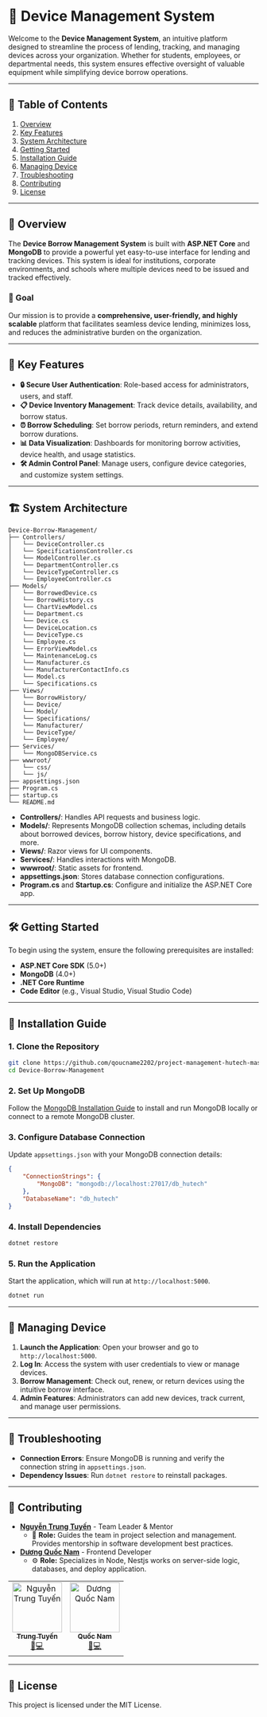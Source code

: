# 📱 **Device Management System**

Welcome to the **Device Management System**, an intuitive platform designed to streamline the process of lending, tracking, and managing devices across your organization. Whether for students, employees, or departmental needs, this system ensures effective oversight of valuable equipment while simplifying device borrow operations.

---

## 📜 Table of Contents

1. [Overview](#-overview)
2. [Key Features](#-key-features)
3. [System Architecture](#-system-architecture)
4. [Getting Started](#-getting-started)
5. [Installation Guide](#-installation-guide)
6. [Managing Device](#-managing-device)
7. [Troubleshooting](#-troubleshooting)
8. [Contributing](#-contributing)
9. [License](#-license)

---

## 📘 Overview

The **Device Borrow Management System** is built with **ASP.NET Core** and **MongoDB** to provide a powerful yet easy-to-use interface for lending and tracking devices. This system is ideal for institutions, corporate environments, and schools where multiple devices need to be issued and tracked effectively.

### 🎯 Goal

Our mission is to provide a **comprehensive, user-friendly, and highly scalable** platform that facilitates seamless device lending, minimizes loss, and reduces the administrative burden on the organization.

---

## 🚀 Key Features

- **🔒 Secure User Authentication**: Role-based access for administrators, users, and staff.
- **📋 Device Inventory Management**: Track device details, availability, and borrow status.
- **⏰ Borrow Scheduling**: Set borrow periods, return reminders, and extend borrow durations.
- **📊 Data Visualization**: Dashboards for monitoring borrow activities, device health, and usage statistics.
- **🛠️ Admin Control Panel**: Manage users, configure device categories, and customize system settings.

---

## 🏗️ System Architecture

```plaintext
Device-Borrow-Management/
├── Controllers/
│   └── DeviceController.cs
│   └── SpecificationsController.cs
│   └── ModelController.cs
│   └── DepartmentController.cs
│   └── DeviceTypeController.cs
│   └── EmployeeController.cs
├── Models/
│   └── BorrowedDevice.cs
│   └── BorrowHistory.cs
│   └── ChartViewModel.cs
│   └── Department.cs
│   └── Device.cs
│   └── DeviceLocation.cs
│   └── DeviceType.cs
│   └── Employee.cs
│   └── ErrorViewModel.cs
│   └── MaintenanceLog.cs
│   └── Manufacturer.cs
│   └── ManufacturerContactInfo.cs
│   └── Model.cs
│   └── Specifications.cs
├── Views/
│   └── BorrowHistory/
│   └── Device/
│   └── Model/
│   └── Specifications/
│   └── Manufacturer/
│   └── DeviceType/
│   └── Employee/
├── Services/
│   └── MongoDBService.cs
├── wwwroot/
│   └── css/
│   └── js/
├── appsettings.json
├── Program.cs
├── startup.cs
└── README.md
```

- **Controllers/**: Handles API requests and business logic.
- **Models/**: Represents MongoDB collection schemas, including details about borrowed devices, borrow history, device specifications, and more.
- **Views/**: Razor views for UI components.
- **Services/**: Handles interactions with MongoDB.
- **wwwroot/**: Static assets for frontend.
- **appsettings.json**: Stores database connection configurations.
- **Program.cs** and **Startup.cs**: Configure and initialize the ASP.NET Core app.

---

## 🛠️ Getting Started

To begin using the system, ensure the following prerequisites are installed:

- **ASP.NET Core SDK** (5.0+)
- **MongoDB** (4.0+)
- **.NET Core Runtime**
- **Code Editor** (e.g., Visual Studio, Visual Studio Code)

---

## 📝 Installation Guide

### 1. Clone the Repository

```bash
git clone https://github.com/qoucname2202/project-management-hutech-master.git
cd Device-Borrow-Management
```

### 2. Set Up MongoDB

Follow the [MongoDB Installation Guide](https://docs.mongodb.com/manual/installation/) to install and run MongoDB locally or connect to a remote MongoDB cluster.

### 3. Configure Database Connection

Update `appsettings.json` with your MongoDB connection details:

```json
{
	"ConnectionStrings": {
		"MongoDB": "mongodb://localhost:27017/db_hutech"
	},
	"DatabaseName": "db_hutech"
}
```

### 4. Install Dependencies

```bash
dotnet restore
```

### 5. Run the Application

Start the application, which will run at `http://localhost:5000`.

```bash
dotnet run
```

---

## 📡 Managing Device

1. **Launch the Application**: Open your browser and go to `http://localhost:5000`.
2. **Log In**: Access the system with user credentials to view or manage devices.
3. **Borrow Management**: Check out, renew, or return devices using the intuitive borrow interface.
4. **Admin Features**: Administrators can add new devices, track current, and manage user permissions.

---

## 🐞 Troubleshooting

- **Connection Errors**: Ensure MongoDB is running and verify the connection string in `appsettings.json`.
- **Dependency Issues**: Run `dotnet restore` to reinstall packages.

---

## 🤝 Contributing

- **[Nguyễn Trung Tuyến](https://github.com/tuyennt12)** - Team Leader & Mentor
  - 📖 **Role:** Guides the team in project selection and management. Provides mentorship in software development best practices.
- **[Dương Quốc Nam](https://github.com/qoucname2202)** - Frontend Developer
  - ⚙️ **Role:** Specializes in Node, Nestjs works on server-side logic, databases, and deploy application.

<table align="center">
  <tbody>
    <tr>
      <td align="center"><a href="https://github.com/tuyennt12"><img src="https://avatars.githubusercontent.com/tuyennt12" width="100px;" alt="Nguyễn Trung Tuyến"/><br/><sub><b>Trung Tuyến</b></sub></a><br/><a href="https://github.com/tuyennt12" title="Document">📝</a><a href="https://github.com/tuyennt12" title="Code">💻</a></td>
      <td align="center"><a href="https://github.com/qoucname2202"><img src="https://avatars.githubusercontent.com/qoucname2202" width="100px;" alt="Dương Quốc Nam"/><br/><sub><b>Quốc Nam</b></sub></a><br/><a href="https://github.com/qoucname2202" title="Document">📝</a><a href="https://github.com/qoucname2202" title="Code">💻</a></td>
    </tr>
  </tbody>
</table>

---

## 📜 License

This project is licensed under the MIT License.
